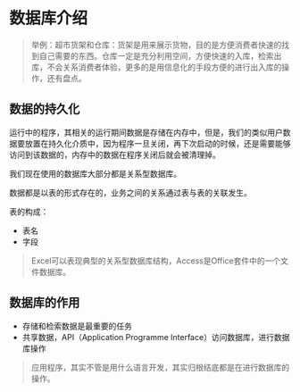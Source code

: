 # 数据库介绍

> 举例：超市货架和仓库：货架是用来展示货物，目的是方便消费者快速的找到自己需要的东西。仓库一定是充分利用空间，方便快速的入库，检索出库，不会关系消费者体验，更多的是用信息化的手段方便的进行出入库的操作，还有盘点。

## 数据的持久化

运行中的程序，其相关的运行期间数据是存储在内存中，但是，我们的类似用户数据要放置在持久化介质中，因为程序一旦关闭，再下次启动的时候，还是需要能够访问到该数据的，内存中的数据在程序关闭后就会被清理掉。

我们现在使用的数据库大部分都是关系型数据库。

数据都是以表的形式存在的，业务之间的关系通过表与表的关联发生。

表的构成：
- 表名
- 字段

> Excel可以表现典型的关系型数据库结构，Access是Office套件中的一个文件数据库。

## 数据库的作用

- 存储和检索数据是最重要的任务
- 共享数据，API（Application Programme Interface）访问数据库，进行数据库操作

> 应用程序，其实不管是用什么语言开发，其实归根结底都是在进行数据库的操作。